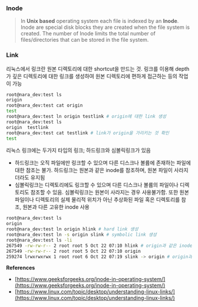 ### Inode
> In **Unix based** operating system each file is indexed by an **Inode**. Inode are special disk blocks they are created when the file system is created. The number of Inode limits the total number of files/directories that can be stored in the file system.

### Link
리눅스에서 링크란 원본 디렉토리에 대한 shortcut을 만드는 것. 링크를 이용해 depth가 깊은 디렉토리에 대한 링크를 생성하여 원본 디렉토리에 편하게 접근하는 등의 작업이 가능
```bash
root@nara_dev:test ls
origin
root@nara_dev:test cat origin
test
root@nara_dev:test ln origin testlink # origin에 대한 link 생성
root@nara_dev:test ls
origin  testlink
root@nara_dev:test cat testlink # link가 origin을 가리키는 것 확인
test
```

리눅스 링크에는 두가지 타입의 링크; 하드링크와 심볼릭링크가 있음
- 하드링크는 오직 파일에만 링크할 수 있으며 다른 디스크나 볼륨에 존재하는 파일에 대한 참조는 불가. 하드링크는 원본과 같은 inode를 참조하며, 원본 파일이 사라지더라도 유지됨
- 심볼릭링크는 디렉토리에도 링크할 수 있으며 다른 디스크나 볼륨의 파일이나 디렉토리도 참조할 수 있음. 심볼릭링크는 원본이 사라지는 경우 사용불가함. 또한 원본 파일이나 디렉토리의 실제 물리적 위치가 아닌 추상화된 파일 혹은 디렉토리를 참조, 원본과 다른 고유한 inode 사용

```bash
root@nara_dev:test ls
origin
root@nara_dev:test ln origin hlink # hard link 생성
root@nara_dev:test ln -s origin slink # symbolic link 생성
root@nara_dev:test ls -li
267549 -rw-rw-r-- 2 root root 5 Oct 22 07:10 hlink # origin과 같은 inode
267549 -rw-rw-r-- 2 root root 5 Oct 22 07:10 origin
259274 lrwxrwxrwx 1 root root 6 Oct 22 07:19 slink -> origin # origin과 다른 inode
```

**References**
- [https://www.geeksforgeeks.org/inode-in-operating-system/](https://www.geeksforgeeks.org/inode-in-operating-system/)
- [https://www.linux.com/topic/desktop/understanding-linux-links/](https://www.linux.com/topic/desktop/understanding-linux-links/)
